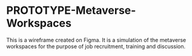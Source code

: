 # PROTOTYPE-Metaverse-Workspaces
This is a wireframe created on Figma. It is a simulation of the metaverse workspaces for the purpose of job recruitment, training and discussion.
